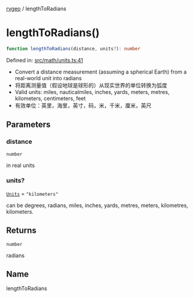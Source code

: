 [rvgeo](../index.md) / lengthToRadians

# lengthToRadians()

```ts
function lengthToRadians(distance, units?): number
```

Defined in: [src/math/units.ts:41](https://github.com/pzq123456/RVGeo/blob/e727f6f6e310621d656b74948bed9956ff45a613/src/math/units.ts#L41)

- Convert a distance measurement (assuming a spherical Earth) from a real-world unit into radians
- 将距离测量值（假设地球是球形的）从现实世界的单位转换为弧度
- Valid units: miles, nauticalmiles, inches, yards, meters, metres, kilometers, centimeters, feet
 - 有效单位：英里，海里，英寸，码，米，千米，厘米，英尺

## Parameters

### distance

`number`

in real units

### units?

[`Units`](../type-aliases/Units.md) = `"kilometers"`

can be degrees, radians, miles, inches, yards, metres,
meters, kilometres, kilometers.

## Returns

`number`

radians

## Name

lengthToRadians
